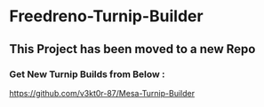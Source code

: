 # Freedreno-Turnip-Builder

## This Project has been moved to a new Repo 

### Get New Turnip Builds from Below :

https://github.com/v3kt0r-87/Mesa-Turnip-Builder
